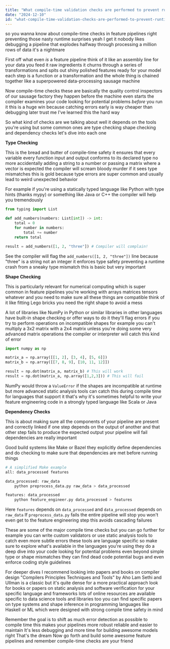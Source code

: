 ```yaml
---
title: "What compile-time validation checks are performed to prevent runtime errors in feature pipelines?"
date: "2024-12-10"
id: "what-compile-time-validation-checks-are-performed-to-prevent-runtime-errors-in-feature-pipelines"
---
```


 so you wanna know about compile-time checks in feature pipelines right preventing those nasty runtime surprises  yeah I get it  nobody likes debugging a pipeline that explodes halfway through processing a million rows of data  it's a nightmare

First off  what even *is* a feature pipeline  think of it like an assembly line for your data you feed it raw ingredients  it churns through a series of transformations  and spits out shiny polished features ready for your model  each step is a function or a transformation and the whole thing is chained together  like a superpowered data-processing sausage machine

Now compile-time checks  these are basically the quality control inspectors of our sausage factory  they happen before the machine even starts  the compiler examines your code looking for potential problems *before* you run it  this is a huge win because catching errors early is way cheaper than debugging later trust me I've learned this the hard way

So what kind of checks are we talking about  well it depends on the tools you're using but some common ones are type checking  shape checking  and dependency checks  let's dive into each one

**Type Checking**

This is the bread and butter of compile-time safety  it ensures that every variable  every function input and output conforms to its declared type  no more accidentally adding a string to a number  or passing a matrix where a vector is expected  the compiler will scream bloody murder if it sees type mismatches  this is gold because type errors are super common and usually lead to weird unexpected behavior

For example if you're using a statically typed language like Python with type hints (thanks mypy) or something like Java or C++  the compiler will help you tremendously

```python
from typing import List

def add_numbers(numbers: List[int]) -> int:
    total = 0
    for number in numbers:
        total += number
    return total

result = add_numbers([1, 2, "three"]) # Compiler will complain!
```

See the compiler will flag the `add_numbers([1, 2, "three"])` line because "three" is a string not an integer  it enforces type safety  preventing a runtime crash from a sneaky type mismatch  this is basic but very important


**Shape Checking**

This is particularly relevant for numerical computing which is super common in feature pipelines  you're working with arrays matrices tensors whatever  and you need to make sure all these things are compatible  think of it like fitting Lego bricks  you need the right shape to avoid a mess

A lot of libraries like NumPy in Python or similar libraries in other languages have built-in shape checking or offer ways to do it  they'll flag errors if you try to perform operations on incompatible shapes  for example you can't multiply a 3x2 matrix with a 2x4 matrix unless you're doing some very advanced matrix operations the compiler or interpreter will catch this kind of error

```python
import numpy as np

matrix_a = np.array([[1, 2], [3, 4], [5, 6]])
matrix_b = np.array([[7, 8, 9], [10, 11, 12]])

result = np.dot(matrix_a, matrix_b) # This will work
result = np.dot(matrix_a, np.array([1,2,3])) # This will fail
```

NumPy would throw a `ValueError` if the shapes are incompatible at runtime but more advanced static analysis tools can catch this during compile time for languages that support it  that's why it's sometimes helpful to write your feature engineering code in a strongly typed language like Scala or Java


**Dependency Checks**

This is about making sure all the components of your pipeline are present and correctly linked  if one step depends on the output of another and that other step fails to produce the expected output your pipeline will fail  dependencies are really important


Good build systems like Make or Bazel they explicitly define dependencies and do checking to make sure that dependencies are met before running things


```bash
# A simplified Make example
all: data_processed features

data_processed: raw_data
	python preprocess_data.py raw_data > data_processed

features: data_processed
	python feature_engineer.py data_processed > features
```

Here  `features` depends on `data_processed` and `data_processed` depends on `raw_data`  If `preprocess_data.py` fails the entire pipeline will stop you won't even get to the feature engineering step  this avoids cascading failures


These are some of the major compile time checks but you can go further  for example you can write custom validators or use static analysis tools to catch even more subtle errors  these tools are language specific so make sure to explore what's available in the languages you're using  they do a deep dive into your code looking for potential problems even beyond simple type or shape mismatches  they can find dead code potential bugs and even enforce coding style guidelines


For deeper dives  I recommend looking into papers and books on compiler design  "Compilers Principles Techniques and Tools" by Aho Lam Sethi and Ullman is a classic  but it's quite dense  for a more practical approach look for books or papers on static analysis and software verification for your specific language and frameworks  lots of online resources are available specific to data science tools and libraries too you can find specific papers on type systems and shape inference in programming languages like Haskell or ML which were designed with strong compile time safety in mind


Remember  the goal is to shift as much error detection as possible to compile time  this makes your pipelines more robust reliable and easier to maintain  It's less debugging and more time for building awesome models right That's the dream  Now go forth and build some awesome feature pipelines  and remember  compile-time checks are your friend
